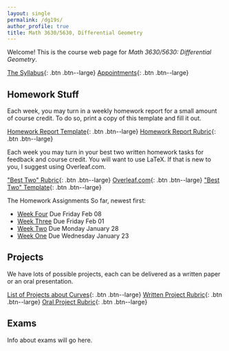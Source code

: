 ```yaml
---
layout: single
permalink: /dg19s/
author_profile: true
title: Math 3630/5630, Differential Geometry
---
```


Welcome! This is the course web page for _Math 3630/5630: Differential Geometry_.

[The Syllabus](https://docs.google.com/document/d/1bmePn8F403_vp8M2k5O1cq6AEgAyyM13O-7mebfVYMc/edit?usp=sharing){: .btn .btn--large}
[Appointments](https://theronhitchman.youcanbook.me/){: .btn .btn--large}


## Homework Stuff

Each week, you may turn in a weekly homework report for a small amount of
course credit. To do so, print a copy of this template and fill it out.

[Homework Report Template](https://docs.google.com/document/d/1uHN0405gIW-M8zLX44TMYPJaVKZShQxTkFsr6RfKthg/edit?usp=sharing){: .btn .btn--large}
[Homework Report Rubric](https://docs.google.com/document/d/1X_wVv6p1KMPkt-x3fioZ0DJzBF-SoVk89QuNZQlks-w/edit?usp=sharing){: .btn .btn--large}

Each week you may turn in your best two written homework tasks for feedback
and course credit. You will want to use LaTeX. If that is new to you, I suggest
using Overleaf.com.

["Best Two" Rubric](https://docs.google.com/document/d/17RABycNuc9AzKieV_WtfwvOHH1h7EIyutrqEbOyu7DE/edit?usp=sharing){: .btn .btn--large}
[Overleaf.com](https://www.overleaf.com/){: .btn .btn--large}
["Best Two" Template]({}{site.url}}{{site.baseurl}}/assets/BestTwoTemplate.tex){: .btn .btn--large}

The Homework Assignments So far, newest first:

  * [Week Four]({{site.url}}{{site.baserurl}}/assets/dg-homework4.pdf) Due Friday Feb 08
  * [Week Three]({{site.url}}{{site.baseurl}}/assets/dg19-homework3.pdf) Due Friday Feb 01
  * [Week Two]({{site.url}}{{site.baseurl}}/assets/dg19-homework2.pdf) Due Monday January 28
  * [Week One]({{site.url}}{{site.baseurl}}/assets/dg19-homework1.pdf) Due Wednesday January 23

## Projects

We have lots of possible projects, each can be delivered as a written paper or an oral  presentation.

[List of Projects about Curves](https://docs.google.com/document/d/1GaykWFnGeYQYwvuKsdk92z7ch-AEuHFdoGRAvDHT26c/edit?usp=sharing){: .btn .btn--large}
[Written Project Rubric](https://docs.google.com/document/d/1cMcbr2i1W_vLDXrhFism9xEEOZP2Vnz9SyKf4IDsqdA/edit?usp=sharing){: .btn .btn--large}
[Oral Project Rubric](https://docs.google.com/document/d/1pLT8xcUly1JsTZV-5faZcmK5sktgc3Umhl4AaO_qPIg/edit?usp=sharing){: .btn .btn--large}


## Exams

Info about exams will go here.
